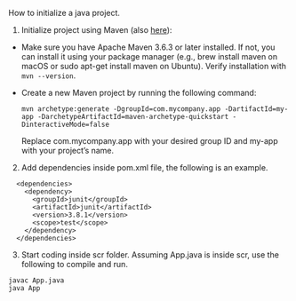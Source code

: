 How to initialize a java project.

1. Initialize project using Maven (also [here](https://maven.apache.org/guides/getting-started/maven-in-five-minutes.html)):

- Make sure you have Apache Maven 3.6.3 or later installed. If not, you can install it using your package manager (e.g., brew install maven on macOS or sudo apt-get install maven on Ubuntu). Verify installation with `mvn --version`.
- Create a new Maven project by running the following command:

  ```
  mvn archetype:generate -DgroupId=com.mycompany.app -DartifactId=my-app -DarchetypeArtifactId=maven-archetype-quickstart -DinteractiveMode=false
  ```

  Replace com.mycompany.app with your desired group ID and my-app with your project’s name.


2. Add dependencies inside pom.xml file, the following is an example.

```
  <dependencies>
    <dependency>
      <groupId>junit</groupId>
      <artifactId>junit</artifactId>
      <version>3.8.1</version>
      <scope>test</scope>
    </dependency>
  </dependencies>
```

3. Start coding inside scr folder. Assuming App.java is inside scr, use the following to compile and run.

```
javac App.java
java App
```
